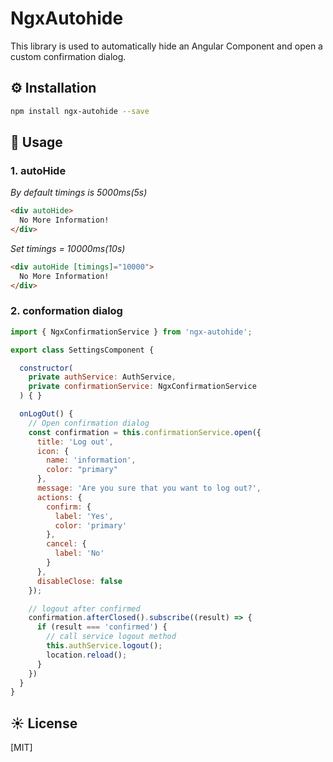 # NgxAutohide

This library is used to automatically hide an Angular Component and open a custom confirmation dialog.

## ⚙️ Installation

```bash
npm install ngx-autohide --save
```
## 📖 Usage

### 1. autoHide
*By default timings is 5000ms(5s)*
```html
<div autoHide>
  No More Information!
</div>
```
*Set timings = 10000ms(10s)*
```html
<div autoHide [timings]="10000">
  No More Information!
</div>
```
### 2. conformation dialog
```javascript
import { NgxConfirmationService } from 'ngx-autohide';

export class SettingsComponent {

  constructor(
    private authService: AuthService,
    private confirmationService: NgxConfirmationService
  ) { }

  onLogOut() {
    // Open confirmation dialog
    const confirmation = this.confirmationService.open({
      title: 'Log out',
      icon: {
        name: 'information',
        color: "primary"
      },
      message: 'Are you sure that you want to log out?',
      actions: {
        confirm: {
          label: 'Yes',
          color: 'primary'
        },
        cancel: {
          label: 'No'
        }
      },
      disableClose: false
    });

    // logout after confirmed
    confirmation.afterClosed().subscribe((result) => {
      if (result === 'confirmed') {
        // call service logout method
        this.authService.logout();
        location.reload();
      }
    })
  }
}
```

## ☀️ License
[MIT]
